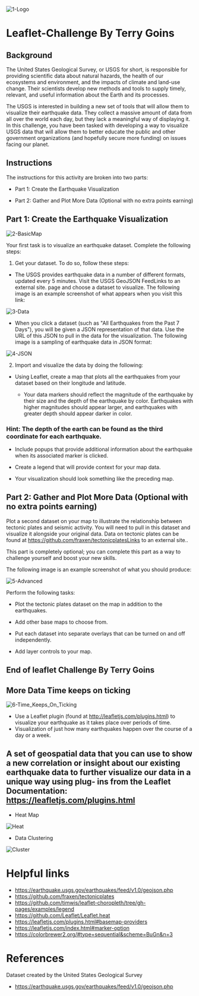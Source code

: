 ![1-Logo](https://user-images.githubusercontent.com/112741203/228730639-279bff03-a3d0-43b2-997a-90971d566556.png)

# Leaflet-Challenge By Terry Goins
## Background
The United States Geological Survey, or USGS for short, is responsible for providing scientific data about natural hazards, the health of our ecosystems and environment, and the impacts of climate and land-use change. Their scientists develop new methods and tools to supply timely, relevant, and useful information about the Earth and its processes.

The USGS is interested in building a new set of tools that will allow them to visualize their earthquake data. They collect a massive amount of data from all over the world each day, but they lack a meaningful way of displaying it. In this challenge, you have been tasked with developing a way to visualize USGS data that will allow them to better educate the public and other government organizations (and hopefully secure more funding) on issues facing our planet.

## Instructions
The instructions for this activity are broken into two parts:

 - Part 1: Create the Earthquake Visualization

 - Part 2: Gather and Plot More Data (Optional with no extra points earning)

## Part 1: Create the Earthquake Visualization

![2-BasicMap](https://user-images.githubusercontent.com/112741203/228730958-51188abe-cfad-4413-81b0-afa65c7670ae.png)

Your first task is to visualize an earthquake dataset. Complete the following steps:

1. Get your dataset. To do so, follow these steps:

 - The USGS provides earthquake data in a number of different formats, updated every 5 minutes. Visit the USGS GeoJSON FeedLinks to an external site. page and choose a dataset      to visualize. The following image is an example screenshot of what appears when you visit this link:
 
 ![3-Data](https://user-images.githubusercontent.com/112741203/228731668-5a27871c-359d-4a87-ba6c-ee3fadeebd40.png)

 - When you click a dataset (such as "All Earthquakes from the Past 7 Days"), you will be given a JSON representation of that data. Use the URL of this JSON to pull in the data    for the visualization. The following image is a sampling of earthquake data in JSON format:
  
![4-JSON](https://user-images.githubusercontent.com/112741203/228731886-1c9f88cb-22a1-42ae-8d61-1ce231925292.png)

2. Import and visualize the data by doing the following:

 - Using Leaflet, create a map that plots all the earthquakes from your dataset based on their longitude and latitude.

      - Your data markers should reflect the magnitude of the earthquake by their size and the depth of the earthquake by color. Earthquakes with higher magnitudes should appear         larger, and earthquakes with greater depth should appear darker in color.

### Hint: The depth of the earth can be found as the third coordinate for each earthquake.

 - Include popups that provide additional information about the earthquake when its associated marker is clicked.

 - Create a legend that will provide context for your map data.

 - Your visualization should look something like the preceding map.

## Part 2: Gather and Plot More Data (Optional with no extra points earning)
Plot a second dataset on your map to illustrate the relationship between tectonic plates and seismic activity. You will need to pull in this dataset and visualize it alongside your original data. Data on tectonic plates can be found at https://github.com/fraxen/tectonicplatesLinks to an external site..

This part is completely optional; you can complete this part as a way to challenge yourself and boost your new skills.

The following image is an example screenshot of what you should produce:

![5-Advanced](https://user-images.githubusercontent.com/112741203/228732235-3119f400-46fb-4ccd-bdb9-05a940183a97.png)

Perform the following tasks:

 - Plot the tectonic plates dataset on the map in addition to the earthquakes.

 - Add other base maps to choose from.

 - Put each dataset into separate overlays that can be turned on and off independently.

 - Add layer controls to your map.
 
 ## End of leaflet Challenge By Terry Goins
 
## More Data Time keeps on ticking
 
![6-Time_Keeps_On_Ticking](https://user-images.githubusercontent.com/112741203/228736207-de2a8eab-1895-4e1f-9811-0b764da8a502.gif)

  - Use a Leaflet plugin (found at http://leafletjs.com/plugins.html) to visualize your earthquake as it takes place over periods of time.
  - Visualization of just how many earthquakes happen over the course of a day or a week.
  
  ## A set of geospatial data that you can use to show a new correlation or insight about our existing earthquake data to further visualize our data in a unique way using        plug- ins from the Leaflet Documentation: https://leafletjs.com/plugins.html
  - Heat Map
  
  ![Heat](https://user-images.githubusercontent.com/112741203/228736689-daf2caf3-88d8-4037-beff-10a5d5e95a84.png)
  
  - Data Clustering 
  
  ![Cluster](https://user-images.githubusercontent.com/112741203/228736715-9743af32-77ce-4e94-83aa-3d5223dd5241.png)

# Helpful links
 - https://earthquake.usgs.gov/earthquakes/feed/v1.0/geojson.php
 - https://github.com/fraxen/tectonicplates
 - https://github.com/timwis/leaflet-choropleth/tree/gh-pages/examples/legend
 - https://github.com/Leaflet/Leaflet.heat
 - https://leafletjs.com/plugins.html#basemap-providers
 - https://leafletjs.com/index.html#marker-option
 - https://colorbrewer2.org/#type=sequential&scheme=BuGn&n=3

# References
Dataset created by the United States Geological Survey 
 - https://earthquake.usgs.gov/earthquakes/feed/v1.0/geojson.php
